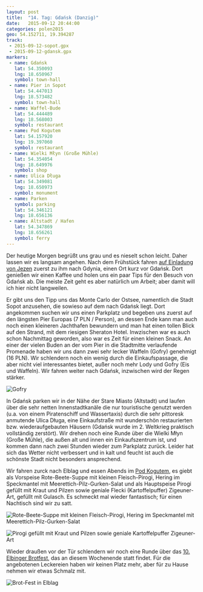 ```yaml
---
layout: post
title:  "14. Tag: Gdańsk (Danzig)"
date:   2015-09-12 20:44:00
categories: polen2015
geo: 54.152711, 19.394287
track: 
 - 2015-09-12-sopot.gpx
 - 2015-09-12-gdansk.gpx
markers:
 - name: Gdańsk
   lat: 54.350093
   lng: 18.650967
   symbol: town-hall 
 - name: Pier in Sopot
   lat: 54.447013
   lng: 18.573482
   symbol: town-hall
 - name: Waffel-Bude
   lat: 54.444489
   lng: 18.568003
   symbol: restaurant
 - name: Pod Kogutem
   lat: 54.157920
   lng: 19.397060
   symbol: restaurant
 - name: Wielki Młyn (Große Mühle)
   lat: 54.354054
   lng: 18.649976
   symbol: shop
 - name: Ulica Długa
   lat: 54.349081
   lng: 18.650973
   symbol: monument
 - name: Parken
   symbol: parking
   lat: 54.346121
   lng: 18.656136
 - name: Altstadt / Hafen
   lat: 54.347869
   lng: 18.656261
   symbol: ferry
---
```


Der heutige Morgen begrüßt uns grau und es nieselt schon leicht. Daher lassen wir es langsam angehen. Nach dem Frühstück
fahren [auf Einladung von Jezen](https://twitter.com/jezenthomas/status/639421099894251521) zuerst zu ihm nach Gdynia, 
einen Ort kurz vor Gdańsk. Dort genießen wir einen Kaffee und holen uns ein paar Tips für den Besuch von Gdańsk ab. Die 
meiste Zeit geht es aber natürlich um Arbeit; aber damit will ich hier nicht langweilen.
 
Er gibt uns den Tipp uns das
Monte Carlo der Ostsee, namentlich die Stadt Sopot anzusehen, die sowieso auf dem nach Gdańsk liegt. Dort angekommen
suchen wir uns einen Parkplatz und begeben uns zuerst auf den längsten Pier Europas (7 PLN / Person), an dessen Ende 
kann man auch noch einen kleineren Jachthafen bewundern und man hat einen tollen Blick auf den Strand, mit dem riesigen
Sheraton Hotel. Inwzischen war es auch schon Nachmittag geworden, also war es Zeit für einen kleinen Snack. An einer
der vielen Buden an der vom Pier in die Stadtmitte verlaufende Promenade haben wir uns dann zwei sehr lecker Waffeln
(Gofry) genehmigt (16 PLN).  Wir schlendern noch ein wenig durch die Einkaufspassage, die aber nicht viel interessantes
bietet, außer noch mehr Lody und Gofry (Eis und Waffeln). Wir fahren weiter nach Gdańsk, inzwischen wird der Regen
stärker.

![Gofry](https://pbs.twimg.com/media/COtIqy4UEAAczsJ.jpg:orig)

In Gdańsk parken wir in der Nähe der Stare Miasto (Altstadt) und laufen über die sehr netten Innenstadtkanäle die nur
touristische genutzt werden (u.a. von einem Piratenschiff und Wassertaxis) durch die sehr pittoresk anmutende Ulica
Długa, eine Einkaufstraße mit wunderschön restaurierten bzw. wiederaufgebauten Häusern (Gdańsk wurde im 2. Weltkrieg
praktisch vollständig zerstört). Wir drehen noch eine Runde über die Wielki Młyn (Große Mühle), die außen alt und innen
ein Einkaufszentrum ist, und kommen dann nach zwei Stunden wieder zum Parkplatz zurück. Leider hat sich das Wetter 
nicht verbessert und in kalt und feucht ist auch die schönste Stadt nicht besonders ansprechend.
 
Wir fahren zurck nach Elblag und essen Abends im [Pod Kogutem](http://www.podkogutem.elblag.pl/), es giebt als Vorspeise
Rote-Beete-Suppe mit kleinen Fleisch-Pirogi, Hering im Speckmantel mit Meerettich-Pilz-Gurken-Salat und als Hauptspeise
Pirogi gefüllt mit Kraut und Pilzen sowie geniale Flecki (Kartoffelpuffer) Zigeuner-Art, gefüllt mit Gulasch. Es 
schmeckt mal wieder fantastisch; für einen Nachtisch sind wir zu satt.

![Rote-Beete-Suppe mit kleinen Fleisch-Pirogi, Hering im Speckmantel mit Meerettich-Pilz-Gurken-Salat](https://pbs.twimg.com/media/COuRCb2WwAAZgVS.jpg:orig)

![Pirogi gefüllt mit Kraut und Pilzen sowie geniale Kartoffelpuffer Zigeuner-Art](https://pbs.twimg.com/media/COuRDNVW8AAWSOb.jpg:orig)

Wieder draußen vor der Tür schlendern wir noch eine Runde über das [10. Elbinger Brotfest](http://www.elbing.pl/tag/brottag-in-elblag/), 
das an diesem Wochenende statt findet. Für die angebotenen Leckereien haben wir keinen Platz mehr, aber für zu Hause
nehmen wir etwas Schmalz mit.

![Brot-Fest in Elblag](https://pbs.twimg.com/media/COuQ2x6WcAAgy4z.jpg:orig)
